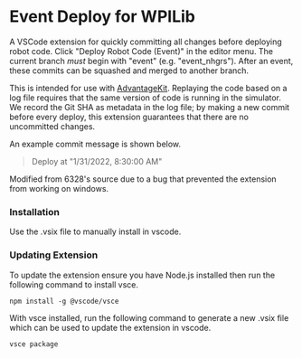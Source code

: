# Event Deploy for WPILib

A VSCode extension for quickly committing all changes before deploying robot code. Click "Deploy Robot Code (Event)" in the editor menu. The current branch _must_ begin with "event" (e.g. "event_nhgrs"). After an event, these commits can be squashed and merged to another branch.

This is intended for use with [AdvantageKit](https://github.com/Mechanical-Advantage/AdvantageKit). Replaying the code based on a log file requires that the same version of code is running in the simulator. We record the Git SHA as metadata in the log file; by making a new commit before every deploy, this extension guarantees that there are no uncommitted changes.

An example commit message is shown below.

> Deploy at "1/31/2022, 8:30:00 AM"

Modified from 6328's source due to a bug that prevented the extension from working on windows.
### Installation
Use the .vsix file to manually install in vscode.

### Updating Extension
To update the extension ensure you have Node.js installed then run the following command to install vsce.

```
npm install -g @vscode/vsce
```

With vsce installed, run the following command to generate a new .vsix file which can be used to update the extension in vscode.
```
vsce package
```